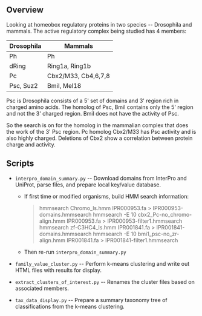 ## Overview

Looking at homeobox regulatory proteins in two species -- Drosophila and
mammals. The active regulatory complex being studied has 4 members:

| Drosophila | Mammals
|------------|--------
| Ph         | Ph
| dRing      | Ring1a, Ring1b
| Pc         | Cbx2/M33, Cb4,6,7,8
| Psc, Suz2  | BmiI, Mel18

Psc is Drosophila consists of a 5' set of domains and 3' region rich in
charged amino acids. The homolog of Psc, BmiI contains only the 5' region and
not the 3' charged region. BmiI does not have the activity of Psc.

So the search is on for the homolog in the mammalian complex that does the
work of the 3' Psc region. Pc homolog Cbx2/M33 has Psc activity and is also
highly charged. Deletions of Cbx2 show a correlation between protein charge
and activity.

## Scripts
- `interpro_domain_summary.py` -- Download domains from InterPro and UniProt,
  parse files, and prepare local key/value database.

  - If first time or modified organisms, build HMM search information:

       > hmmsearch Chromo_ls.hmm IPR000953.fa > IPR000953-domains.hmmsearch
       > hmmsearch -E 10 cbx2_Pc-no_chromo-align.hmm IPR000953.fa > IPR000953-filter1.hmmsearch
       > hmmsearch zf-C3HC4_ls.hmm IPR001841.fa > IPR001841-domains.hmmsearch
       > hmmsearch -E 10 bmi1_psc-no_zr-align.hmm IPR001841.fa > IPR001841-filter1.hmmsearch

  - Then re-run `interpro_domain_summary.py`

- `family_value_cluster.py` -- Perform k-means clustering and write out HTML files with
  results for display.

- `extract_clusters_of_interest.py` -- Renames the cluster files based on
  associated members.

- `tax_data_display.py` -- Prepare a summary taxonomy tree of classifications
  from the k-means clustering.


